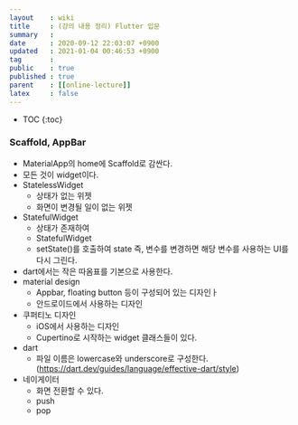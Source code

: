 ```yaml
---
layout    : wiki
title     : (강의 내용 정리) Flutter 입문
summary   : 
date      : 2020-09-12 22:03:07 +0900
updated   : 2021-01-04 00:46:53 +0900
tag       : 
public    : true
published : true
parent    : [[online-lecture]]
latex     : false
---
```

* TOC
{:toc}

### Scaffold, AppBar

- MaterialApp의 home에 Scaffold로 감싼다.
- 모든 것이 widget이다.
- StatelessWidget
  - 상태가 없는 위젯
  - 화면이 변경될 일이 없는 위젯
- StatefulWidget
  - 상태가 존재하여 
  - StatefulWidget
  - setState()를 호출하여 state 즉, 변수를 변경하면 해당 변수를 사용하는 UI를 다시 그린다.
- dart에서는 작은 따옴표를 기본으로 사용한다.
- material design
  - Appbar, floating button 등이 구성되어 있는 디자인ㅏ
  - 안드로이드에서 사용하는 디자인
- 쿠퍼티노 디자인
  - iOS에서 사용하는 디자인
  - Cupertino로 시작하는 widget 클래스들이 있다.
- dart
  - 파일 이름은 lowercase와 underscore로 구성한다. (https://dart.dev/guides/language/effective-dart/style)
- 네이게이터
  - 화면 전환할 수 있다.
  - push
  - pop
